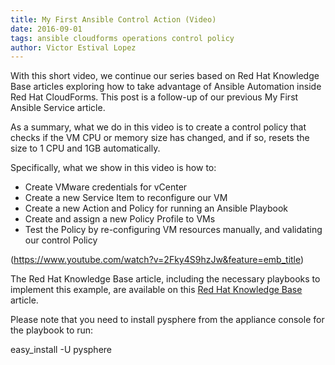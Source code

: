 ```yaml
---
title: My First Ansible Control Action (Video) 
date: 2016-09-01
tags: ansible cloudforms operations control policy
author: Victor Estival Lopez
---
```


With this short video, we continue our series based on Red Hat Knowledge Base articles exploring how to take advantage of Ansible Automation inside Red Hat CloudForms. This post is a follow-up of our previous My First Ansible Service article.

As a summary, what we do in this video is to create a control policy that checks if the VM CPU or memory size has changed, and if so, resets the size to 1 CPU and 1GB automatically.

Specifically, what we show in this video is how to:

* Create VMware credentials for vCenter
* Create a new Service Item to reconfigure our VM
* Create a new Action and Policy for running an Ansible Playbook
* Create and assign a new Policy Profile to VMs
* Test the Policy by re-configuring VM resources manually, and validating our control Policy

 (<https://www.youtube.com/watch?v=2Fky4S9hzJw&feature=emb_title>)
  
The Red Hat Knowledge Base article, including the necessary playbooks to implement this example, are available on this [Red Hat Knowledge Base](<https://access.redhat.com/articles/3062981>) article.

Please note that you need to install pysphere from the appliance console for the playbook to run:

easy_install -U pysphere
